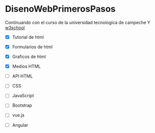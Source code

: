 # DisenoWebPrimerosPasos
Continuando con el curso de la universidad tecnologica de campeche Y <a href=https://www.w3schools.com/> w3school</a>

 - [x] Tutorial de html
 - [x] Formularios de html
 - [x] Graficos de html
 - [x] Medios HTML
 - [ ] API HTML
 - [ ] CSS
 - [ ] JavaScript
 - [ ] Bootstrap
 - [ ] vue.js
 - [ ] Angular
 
 
